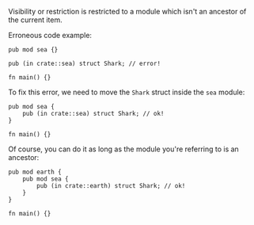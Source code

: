 Visibility or restriction is restricted to a module which isn't an ancestor of
the current item.

Erroneous code example:

```compile_fail,E0742,edition2018
pub mod sea {}

pub (in crate::sea) struct Shark; // error!

fn main() {}
```

To fix this error, we need to move the `Shark` struct inside the `sea` module:

```edition2018
pub mod sea {
    pub (in crate::sea) struct Shark; // ok!
}

fn main() {}
```

Of course, you can do it as long as the module you're referring to is an
ancestor:

```edition2018
pub mod earth {
    pub mod sea {
        pub (in crate::earth) struct Shark; // ok!
    }
}

fn main() {}
```
